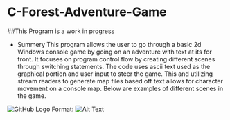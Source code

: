 # C-Forest-Adventure-Game
##This Program is a work in progress



* Summery
This program allows the user to go through a basic 2d Windows console game by going on an adventure with text at its for front. 
It focuses on program control flow by creating different scenes through switching statements.
The code uses ascii text used as the graphical portion and user input to steer the game. 
This and utilizing stream readers to generate map files based off text allows for character movement on a console map. 
Below are examples of different scenes in the game.

![GitHub Logo](/images/logo.png)
Format: ![Alt Text](url)

